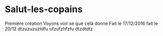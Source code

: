 # Salut-les-copains
Première création
Voyons voir se que celà donne
Fait le 17/12/2016
fait le 20/12
dtzuzuzuztdfu
ufzufzhfzfu
dtzdtdtz
